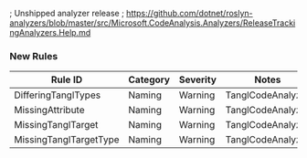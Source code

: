 ﻿; Unshipped analyzer release
; https://github.com/dotnet/roslyn-analyzers/blob/master/src/Microsoft.CodeAnalysis.Analyzers/ReleaseTrackingAnalyzers.Help.md

### New Rules
Rule ID | Category | Severity | Notes
--------|----------|----------|-------
DifferingTanglTypes | Naming | Warning | TanglCodeAnalyzer
MissingAttribute | Naming | Warning | TanglCodeAnalyzer
MissingTanglTarget | Naming | Warning | TanglCodeAnalyzer
MissingTanglTargetType | Naming | Warning | TanglCodeAnalyzer